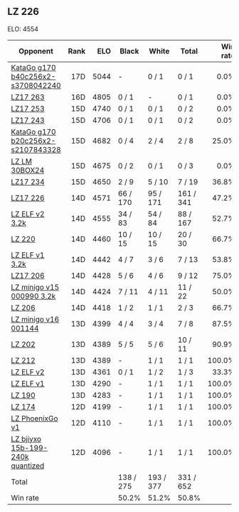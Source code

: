 ## LZ 226 ##

ELO: 4554

Opponent | Rank | ELO | Black | White | Total | Win rate
---------|-----:|----:|-------|-------|-------|-------:
[KataGo g170 b40c256x2-s3708042240](KataGo%20g170%20b40c256x2-s3708042240.md) | 17D | 5044 | - | 0 / 1 | 0 / 1 | 0.0%
[LZ17 263](LZ17%20263.md) | 16D | 4805 | 0 / 1 | - | 0 / 1 | 0.0%
[LZ17 253](LZ17%20253.md) | 15D | 4740 | 0 / 1 | 0 / 1 | 0 / 2 | 0.0%
[LZ17 243](LZ17%20243.md) | 15D | 4706 | 0 / 1 | 0 / 1 | 0 / 2 | 0.0%
[KataGo g170 b20c256x2-s2107843328](KataGo%20g170%20b20c256x2-s2107843328.md) | 15D | 4682 | 0 / 4 | 2 / 4 | 2 / 8 | 25.0%
[LZ LM 30BOX24](LZ%20LM%2030BOX24.md) | 15D | 4675 | 0 / 2 | 0 / 1 | 0 / 3 | 0.0%
[LZ17 234](LZ17%20234.md) | 15D | 4650 | 2 / 9 | 5 / 10 | 7 / 19 | 36.8%
[LZ17 226](LZ17%20226.md) | 14D | 4571 | 66 / 170 | 95 / 171 | 161 / 341 | 47.2%
[LZ ELF v2 3.2k](LZ%20ELF%20v2%203.2k.md) | 14D | 4555 | 34 / 83 | 54 / 84 | 88 / 167 | 52.7%
[LZ 220](LZ%20220.md) | 14D | 4460 | 10 / 15 | 10 / 15 | 20 / 30 | 66.7%
[LZ ELF v1 3.2k](LZ%20ELF%20v1%203.2k.md) | 14D | 4442 | 4 / 7 | 3 / 6 | 7 / 13 | 53.8%
[LZ17 206](LZ17%20206.md) | 14D | 4428 | 5 / 6 | 4 / 6 | 9 / 12 | 75.0%
[LZ minigo v15 000990 3.2k](LZ%20minigo%20v15%20000990%203.2k.md) | 14D | 4424 | 7 / 11 | 4 / 11 | 11 / 22 | 50.0%
[LZ 206](LZ%20206.md) | 14D | 4418 | 1 / 2 | 1 / 1 | 2 / 3 | 66.7%
[LZ minigo v16 001144](LZ%20minigo%20v16%20001144.md) | 13D | 4399 | 4 / 4 | 3 / 4 | 7 / 8 | 87.5%
[LZ 202](LZ%20202.md) | 13D | 4389 | 5 / 5 | 5 / 6 | 10 / 11 | 90.9%
[LZ 212](LZ%20212.md) | 13D | 4389 | - | 1 / 1 | 1 / 1 | 100.0%
[LZ ELF v2](LZ%20ELF%20v2.md) | 13D | 4361 | 0 / 1 | 1 / 2 | 1 / 3 | 33.3%
[LZ ELF v1](LZ%20ELF%20v1.md) | 13D | 4290 | - | 1 / 1 | 1 / 1 | 100.0%
[LZ 190](LZ%20190.md) | 13D | 4283 | - | 1 / 1 | 1 / 1 | 100.0%
[LZ 174](LZ%20174.md) | 12D | 4199 | - | 1 / 1 | 1 / 1 | 100.0%
[LZ PhoenixGo v1](LZ%20PhoenixGo%20v1.md) | 12D | 4110 | - | 1 / 1 | 1 / 1 | 100.0%
[LZ bjiyxo 15b-199-240k quantized](LZ%20bjiyxo%2015b-199-240k%20quantized.md) | 12D | 4096 | - | 1 / 1 | 1 / 1 | 100.0%
Total | | | 138 / 275 | 193 / 377 | 331 / 652 | 
Win rate| | | 50.2% | 51.2% | 50.8% | 
